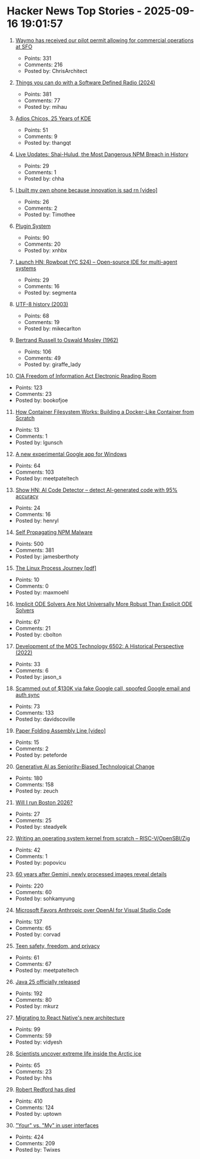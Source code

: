 # Hacker News Top Stories - 2025-09-16 19:01:57

1. [Waymo has received our pilot permit allowing for commercial operations at SFO](https://waymo.com/blog/#short-all-systems-go-at-sfo-waymo-has-received-our-pilot-permit)
   - Points: 331
   - Comments: 216
   - Posted by: ChrisArchitect

2. [Things you can do with a Software Defined Radio (2024)](https://blinry.org/50-things-with-sdr/)
   - Points: 381
   - Comments: 77
   - Posted by: mihau

3. [Adios Chicos, 25 Years of KDE](https://jriddell.org/2025/09/14/adios-chicos-25-years-of-kde/)
   - Points: 51
   - Comments: 9
   - Posted by: thangqt

4. [Live Updates: Shai-Hulud, the Most Dangerous NPM Breach in History](https://www.koi.security/blog/shai-hulud-npm-supply-chain-attack-crowdstrike-tinycolor)
   - Points: 29
   - Comments: 1
   - Posted by: chha

5. [I built my own phone because innovation is sad rn [video]](https://www.youtube.com/watch?v=qy_9w_c2ub0)
   - Points: 26
   - Comments: 2
   - Posted by: Timothee

6. [Plugin System](https://iina.io/plugins/)
   - Points: 90
   - Comments: 20
   - Posted by: xnhbx

7. [Launch HN: Rowboat (YC S24) – Open-source IDE for multi-agent systems](https://github.com/rowboatlabs/rowboat)
   - Points: 29
   - Comments: 16
   - Posted by: segmenta

8. [UTF-8 history (2003)](https://doc.cat-v.org/bell_labs/utf-8_history)
   - Points: 68
   - Comments: 19
   - Posted by: mikecarlton

9. [Bertrand Russell to Oswald Mosley (1962)](https://lettersofnote.com/2016/02/02/every-ounce-of-my-energy/)
   - Points: 106
   - Comments: 49
   - Posted by: giraffe_lady

10. [CIA Freedom of Information Act Electronic Reading Room](https://www.cia.gov/readingroom)
   - Points: 123
   - Comments: 23
   - Posted by: bookofjoe

11. [How Container Filesystem Works: Building a Docker-Like Container from Scratch](https://labs.iximiuz.com/tutorials/container-filesystem-from-scratch)
   - Points: 13
   - Comments: 1
   - Posted by: lgunsch

12. [A new experimental Google app for Windows](https://blog.google/products/search/google-app-windows-labs/)
   - Points: 64
   - Comments: 103
   - Posted by: meetpateltech

13. [Show HN: AI Code Detector – detect AI-generated code with 95% accuracy](https://code-detector.ai/)
   - Points: 24
   - Comments: 16
   - Posted by: henryl

14. [Self Propagating NPM Malware](https://www.stepsecurity.io/blog/ctrl-tinycolor-and-40-npm-packages-compromised)
   - Points: 500
   - Comments: 381
   - Posted by: jamesberthoty

15. [The Linux Process Journey [pdf]](https://thelearningjourneyebooks.com/wp-content/uploads/2023/09/TheLinuxProcessJourney_v6_Sep2023.pdf)
   - Points: 10
   - Comments: 0
   - Posted by: maxmoehl

16. [Implicit ODE Solvers Are Not Universally More Robust Than Explicit ODE Solvers](https://www.stochasticlifestyle.com/implicit-ode-solvers-are-not-universally-more-robust-than-explicit-ode-solvers-or-why-no-ode-solver-is-best/)
   - Points: 67
   - Comments: 21
   - Posted by: cbolton

17. [Development of the MOS Technology 6502: A Historical Perspective (2022)](https://www.EmbeddedRelated.com/showarticle/1453.php)
   - Points: 33
   - Comments: 6
   - Posted by: jason_s

18. [Scammed out of $130K via fake Google call, spoofed Google email and auth sync](https://bewildered.substack.com/p/i-was-scammed-out-of-130000-and-google)
   - Points: 73
   - Comments: 133
   - Posted by: davidscoville

19. [Paper Folding Assembly Line [video]](https://www.youtube.com/watch?v=XhUuhl9iWpQ)
   - Points: 15
   - Comments: 2
   - Posted by: peteforde

20. [Generative AI as Seniority-Biased Technological Change](https://papers.ssrn.com/sol3/papers.cfm?abstract_id=5425555)
   - Points: 180
   - Comments: 158
   - Posted by: zeuch

21. [Will I run Boston 2026?](https://getfast.ai/blogs/boston-2026)
   - Points: 27
   - Comments: 25
   - Posted by: steadyelk

22. [Writing an operating system kernel from scratch – RISC-V/OpenSBI/Zig](https://popovicu.com/posts/writing-an-operating-system-kernel-from-scratch/)
   - Points: 42
   - Comments: 1
   - Posted by: popovicu

23. [60 years after Gemini, newly processed images reveal details](https://arstechnica.com/space/2025/09/60-years-after-gemini-newly-processed-images-reveal-incredible-details/)
   - Points: 220
   - Comments: 60
   - Posted by: sohkamyung

24. [Microsoft Favors Anthropic over OpenAI for Visual Studio Code](https://www.theverge.com/report/778641/microsoft-visual-studio-code-anthropic-claude-4)
   - Points: 137
   - Comments: 65
   - Posted by: corvad

25. [Teen safety, freedom, and privacy](https://openai.com/index/teen-safety-freedom-and-privacy)
   - Points: 61
   - Comments: 67
   - Posted by: meetpateltech

26. [Java 25 officially released](https://mail.openjdk.org/pipermail/announce/2025-September/000360.html)
   - Points: 192
   - Comments: 80
   - Posted by: mkurz

27. [Migrating to React Native's new architecture](https://shopify.engineering/react-native-new-architecture)
   - Points: 99
   - Comments: 59
   - Posted by: vidyesh

28. [Scientists uncover extreme life inside the Arctic ice](https://news.stanford.edu/stories/2025/09/extreme-life-arctic-ice-diatoms-ecological-discovery)
   - Points: 65
   - Comments: 23
   - Posted by: hhs

29. [Robert Redford has died](https://www.nytimes.com/2025/09/16/movies/robert-redford-dead.html)
   - Points: 410
   - Comments: 124
   - Posted by: uptown

30. ["Your" vs. "My" in user interfaces](https://adamsilver.io/blog/your-vs-my-in-user-interfaces/)
   - Points: 424
   - Comments: 209
   - Posted by: Twixes

